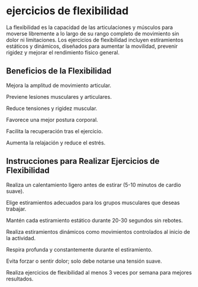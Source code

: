 # ejercicios de flexibilidad

La flexibilidad es la capacidad de las articulaciones y músculos para 
moverse libremente a lo largo de su rango completo de movimiento sin dolor 
ni limitaciones. Los ejercicios de flexibilidad incluyen estiramientos 
estáticos y dinámicos, diseñados para aumentar la movilidad, prevenir 
rigidez y mejorar el rendimiento físico general.

## Beneficios de la Flexibilidad

Mejora la amplitud de movimiento articular.

Previene lesiones musculares y articulares.

Reduce tensiones y rigidez muscular.

Favorece una mejor postura corporal.

Facilita la recuperación tras el ejercicio.

Aumenta la relajación y reduce el estrés.

## Instrucciones para Realizar Ejercicios de Flexibilidad
Realiza un calentamiento ligero antes de estirar (5-10 minutos de cardio 
suave).

Elige estiramientos adecuados para los grupos musculares que deseas 
trabajar.

Mantén cada estiramiento estático durante 20-30 segundos sin rebotes.

Realiza estiramientos dinámicos como movimientos controlados al inicio de 
la actividad.

Respira profunda y constantemente durante el estiramiento.

Evita forzar o sentir dolor; solo debe notarse una tensión suave.

Realiza ejercicios de flexibilidad al menos 3 veces por semana para 
mejores resultados.


